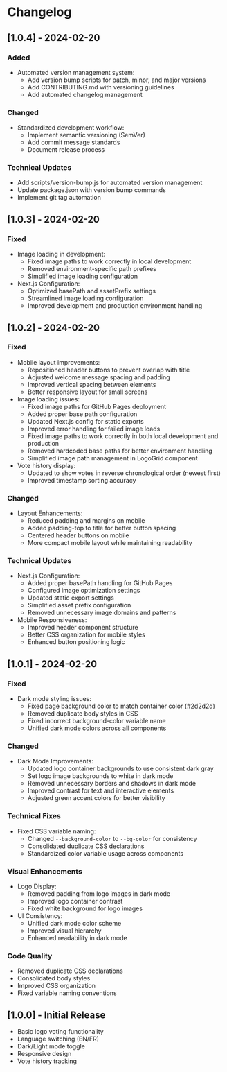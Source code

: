 # Changelog

## [1.0.4] - 2024-02-20

### Added
- Automated version management system:
  - Add version bump scripts for patch, minor, and major versions
  - Add CONTRIBUTING.md with versioning guidelines
  - Add automated changelog management

### Changed
- Standardized development workflow:
  - Implement semantic versioning (SemVer)
  - Add commit message standards
  - Document release process

### Technical Updates
- Add scripts/version-bump.js for automated version management
- Update package.json with version bump commands
- Implement git tag automation

## [1.0.3] - 2024-02-20

### Fixed
- Image loading in development:
  - Fixed image paths to work correctly in local development
  - Removed environment-specific path prefixes
  - Simplified image loading configuration
- Next.js Configuration:
  - Optimized basePath and assetPrefix settings
  - Streamlined image loading configuration
  - Improved development and production environment handling

## [1.0.2] - 2024-02-20

### Fixed
- Mobile layout improvements:
  - Repositioned header buttons to prevent overlap with title
  - Adjusted welcome message spacing and padding
  - Improved vertical spacing between elements
  - Better responsive layout for small screens
- Image loading issues:
  - Fixed image paths for GitHub Pages deployment
  - Added proper base path configuration
  - Updated Next.js config for static exports
  - Improved error handling for failed image loads
  - Fixed image paths to work correctly in both local development and production
  - Removed hardcoded base paths for better environment handling
  - Simplified image path management in LogoGrid component
- Vote history display:
  - Updated to show votes in reverse chronological order (newest first)
  - Improved timestamp sorting accuracy

### Changed
- Layout Enhancements:
  - Reduced padding and margins on mobile
  - Added padding-top to title for better button spacing
  - Centered header buttons on mobile
  - More compact mobile layout while maintaining readability

### Technical Updates
- Next.js Configuration:
  - Added proper basePath handling for GitHub Pages
  - Configured image optimization settings
  - Updated static export settings
  - Simplified asset prefix configuration
  - Removed unnecessary image domains and patterns
- Mobile Responsiveness:
  - Improved header component structure
  - Better CSS organization for mobile styles
  - Enhanced button positioning logic

## [1.0.1] - 2024-02-20

### Fixed
- Dark mode styling issues:
  - Fixed page background color to match container color (#2d2d2d)
  - Removed duplicate body styles in CSS
  - Fixed incorrect background-color variable name
  - Unified dark mode colors across all components

### Changed
- Dark Mode Improvements:
  - Updated logo container backgrounds to use consistent dark gray
  - Set logo image backgrounds to white in dark mode
  - Removed unnecessary borders and shadows in dark mode
  - Improved contrast for text and interactive elements
  - Adjusted green accent colors for better visibility

### Technical Fixes
- Fixed CSS variable naming:
  - Changed `--background-color` to `--bg-color` for consistency
  - Consolidated duplicate CSS declarations
  - Standardized color variable usage across components

### Visual Enhancements
- Logo Display:
  - Removed padding from logo images in dark mode
  - Improved logo container contrast
  - Fixed white background for logo images
- UI Consistency:
  - Unified dark mode color scheme
  - Improved visual hierarchy
  - Enhanced readability in dark mode

### Code Quality
- Removed duplicate CSS declarations
- Consolidated body styles
- Improved CSS organization
- Fixed variable naming conventions

## [1.0.0] - Initial Release

- Basic logo voting functionality
- Language switching (EN/FR)
- Dark/Light mode toggle
- Responsive design
- Vote history tracking 